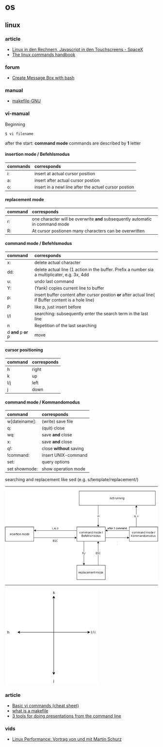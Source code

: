 # os

## linux

### article
* [Linux in den Rechnern, Javascript in den Touchscreens - SpaceX](https://www.golem.de/news/spacex-linux-in-den-rechnern-javascript-in-den-touchscreens-2006-149084.html)
* [The linux commands handbook](https://www.freecodecamp.org/news/the-linux-commands-handbook)

### forum
* [Create Message Box with bash](https://unix.stackexchange.com/questions/144924/how-can-i-create-a-message-box-from-the-command-line)

### manual
* [makefile-GNU](https://www.gnu.org/software/make/manual/make.pdf)

### vi-manual

Beginning
```bash
$ vi filename
```

after the start: **command mode**
commands are described by **1** letter  

#### insertion mode / Befehlsmodus
| commands | corresponds |  
|:---|:---|
| i: | insert at actual cursor position |   
| a: | insert after actual cursor postion |  
| o: | insert in a newl line after the actuel cursor postion |  

#### replacement mode

| command | corresponds |
|:---|:---|
| r: | one character will be overwrite **and** subsequently automatic in command mode |
| R: | At cursor postionen many characters can be overwritten |

#### command mode / Befehlsmodus

| command | corresponds |
|:---|:---|
| x: | delete actual character |
| dd: | delete actual line (1 action in the buffer. Prefix a number sia a multiplicater, e.g. 3x, 4dd |
| u: | undo last command |
| Y: | (Yank) copies current line to buffer |
| p: | insert buffer content after cursor postion **or** after actual line( if Buffer content is a hole line) |
| P: | like p, just insert before |
| I/l | searching: subsequently enter the search term in the last line |
| n | Repetition of the last searching |
| d **and** p **or** P | move|

#### cursor positioning

| command | corresponds |
|:--- | :--- |
| h | right |
| k | up |
| I/j | left |
| j | down |

#### command mode / Kommandomodus
| command | corresponds |
| :--- | :--- |
| w[dateiname]: | (write) save file |
| q: | (quit) close |
| wq: | save **and** close |
| x: | save **and** close |
| q!: | close **without** saving |
| !command: | insert UNIX-command |
| set: | query options |
| set showmode: | show operation mode |
searching and replacement like sed (e.g. s/template/replacement/)


---

![viCommandDiagramm](./pics/viCommandsDiagramm2.png)

---

![viCursorPositioning](./pics/viCursorPositioning.png)

### article
* [Basic vi commands (cheat sheet)](https://www.thegeekdiary.com/basic-vi-commands-cheat-sheet/)
* [what is a makefile](https://opensource.com/article/18/8/what-how-makefile)
* [3 tools for doing presentations from the command line](https://opensource.com/article/19/8/command-line-presentation-tools)
 
### vids
* [Linux Performance: Vortrag von und mit Martin Schurz](https://youtu.be/LIl7JSJL8i8)
